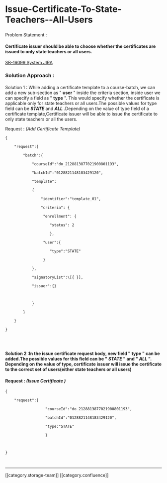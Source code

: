 # Issue-Certificate-To-State-Teachers--All-Users

### &#x20;

Problem Statement :

#### Certificate issuer should be able to choose whether the certificates  are issued to only state teachers or all users.

[SB-16099 System JIRA](https://browse/SB-16099)

### Solution Approach :

####

Solution 1 : While adding a certificate template to a course-batch, we can add a new sub-section as " **user** " inside the criteria section, inside user we can specify a field as " **type** ". This would specify whether the certificate is applicable only for state teachers or all users.The possible values for type field can be _**STATE**_ and _**ALL**_ .Depending on the value of type field of a certificate template,Certificate issuer will be able to issue the certificate to only state teachers or all the users.

Request : _(Add Certificate Template)_

```
{

    "request":{

        "batch":{

            "courseId":"do_2128813877021900801193",

            "batchId":"0128821148183429120",

            "template":

            {

                "identifier":"template_01",

                "criteria": {

                 "enrollment": {

                    "status": 2

                    },

                 "user":{

                    "type":"STATE"

                 }

            },

            "signatoryList":\[{ }],

            "issuer":{}

                

            }

        }

    }

}




```

#### Solution 2 :In the issue certificate request body, new field " **type** " can be added.The possible values for this field can be " _**STATE**_ " and " _**ALL**_ ". Depending on the value of type, certificate issuer will issue the certificate to the correct set of users(either state teachers or all users)

#### Request : _(Issue Certificate )_

```
{

    "request":{

                  "courseId":"do_2128813877021900801193",

                  "batchId":"0128821148183429120",

                  "type:"STATE"

                  }



}
```

```
```

```
```

***

\[\[category.storage-team]] \[\[category.confluence]]
